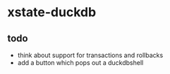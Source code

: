 # xstate-duckdb


## todo
- think about support for transactions and rollbacks
- add a button which pops out a duckdbshell